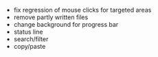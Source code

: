 * fix regression of mouse clicks for targeted areas
* remove partly written files
* change background for progress bar
* status line
* search/filter
* copy/paste
